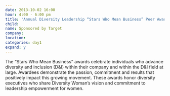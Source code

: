 ```yaml
---
date: 2013-10-02 16:00
hour: 4:00 - 6:00 pm
title: 'Annual Diversity Leadership “Stars Who Mean Business” Peer Awards Celebration & Reception'
child:
name: Sponsored by Target
company: 
location:
categories: day1
expand: y
---
```


The “Stars Who Mean Business” awards celebrate individuals who advance diversity and inclusion (D&I) within their company and within the D&I field at large. Awardees demonstrate the passion, commitment and results that positively impact this growing movement. These awards honor diversity executives who share Diversity Woman’s vision and commitment to leadership empowerment for women.